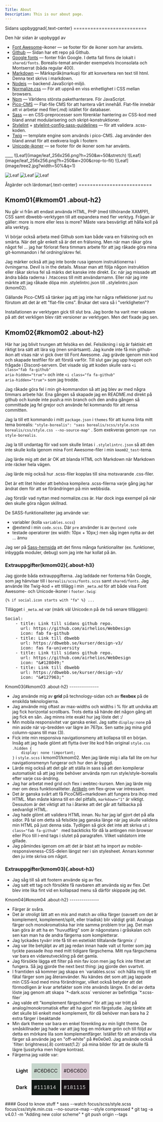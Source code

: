 ```yaml
---
Title: About
Description: This is our about page.
---
```

<div class ="index center" markdown='1'>
Sidans uppbyggnad{.text-center}
==========================


Den här sidan är uppbyggd av
* [Font Awesome](https://fontawesome.com/)-ikoner &mdash; se footer för de ikoner som har använts.
* [Github](https://github.com/airhelios/WebDesign) &mdash; Sidan har ett repo på Github.
* [Google fonts](https://fonts.google.com/) &mdash; fonter från Google. I detta fall finns de lokalt i `shared/fonts`. Borealis-temat använder exempelvis Inconsolata och Montserrat (båda regular 400).
* [Markdown](https://www.markdownguide.org/getting-started/) &mdash; Märkspråk(markup) för att konvertera ren text till html. Denna text skrivs i markdown.
* [Nodejs](https://nodejs.org/en/about) &mdash; backend JavaScript-miljö.
* [Normalize.css](https://www.npmjs.com/package/normalize.css) &mdash; För att uppnå en viss enhetlighet i CSS mellan browsers.
* [Npm](https://docs.npmjs.com/about-npm) &mdash; Världens största pakethanterare. För JavaScript.
* [Pico-CMS](https://picocms.org/docs/) &mdash; Flat-file CMS för att hantera vårt innehåll. Flat-file innebär att vi arbetar med filer(.md) istället för databaser.
* [Sass](https://www.npmjs.com/package/sass) &mdash; en CSS-preprocesser som förenklar hantering av CSS-kod med bland annat modularisering och skript-konstruktioner.
* [Stylelint](https://www.npmjs.com/package/stylelint) + [stylelint-config-sass-guidelines](https://www.npmjs.com/package/stylelint-config-sass-guidelines) &mdash; för att validera .scss-koden.
* [Twig](https://twig.symfony.com/doc/3.x/) &mdash; template engine som används i pico-CMS. Jag använder den bland annat för att exekvera logik i footern
* [Unicode-ikoner](https://home.unicode.org/) &mdash; se footer för de ikoner som har använts.

</div>
____
![Leaf](image/leaf_256x256.png?h=250&w=50&stretch)
![Leaf](image/leaf_256x256.png?h=250&w=200&crop-to-fit)
![Leaf](image/tree2.jpg?width=50%&q=1)

![Leaf](image/tree2.jpg?w=300&save-as=jpg&blur)
![Leaf](image/tree2.jpg?width=50%&save-as=png?v)
![Leaf](image/tree2.jpg?width=50%&save-as=gif?v)

<div class ="index center" markdown='1'>
Åtgärder och lärdomar{.text-center}
==========================  
</div>
<div class ="index center" markdown='1'>

Kmom01{#kmom01 .about-h2}
--------------- 
Nu går vi från att endast använda  HTML, PHP (med tillhörande XAMPP), CSS samt dbwebb-verktygen till att expandera med fler verktyg. Frågan är gäller: more is more eller less is more? Måste vara besvärligt att hålla koll på alla verktyg.

Vi börjar också arbeta med Github som kan både vara en frälsning och en smärta. När det går enkelt så är det en frälsning. Men när man råkar göra något fel ... jag har förlorat flera timmars arbete för att jag råkade göra mina git-kommandon i fel ordning/skrev fel.

Jag märker också att jag inte borde rusa igenom instruktionerna i övningarna. Devil is in the details. Missar man att följa någon instruktion eller råkar skriva fel så märks det kanske inte direkt. Ex: när jag missade att ändra båda raderna i .htaccess till mitt användarnamn. Eller när jag inte märkte att jag råkade döpa min .stylelintrc.json till ..stylelintrc.json (kmom02).

Gällande Pico-CMS så tänker jag att jag inte har några reflektioner just nu förutom att det är ett "flat-file cms". Brukar det vara så i "verkligheten"?

Installationen av verktygen gick till slut bra. Jag borde ha varit mer vaksam på att det verkligen blev rätt versioner av verktygen. Men det fixade jag sen.

</div>

<div class ="index center" markdown='1'>

Kmom02{#kmom02 .about-h2}
--------------- 
Här har jag blivit tvungen att felsöka en del. Felsökning i sig är faktiskt ett riktigt bra sätt att lära sig (men smärtsamt). Jag kunde inte få min github-ikon att visas när vi gick över till Font Awesome. Jag grävde igenom min kod och skapade testfiler för att förstå varför. Till slut gav jag upp hoppet och frågade i Discord-servern. Det visade sig att koden skulle vara <code>&lt;i class="fab fa-github" aria-hidden="true"></code> och inte <code>&lt;i class="fa fa-github" aria-hidden="true"></code> som jag trodde. 

Jag råkade göra fel i min git-kommandon så att jag blev av med några timmars arbete här. Ena gången så skapade jag en README.md direkt på github och kunde inte push:a min branch och den andra gången så committade jag fel grejor och använde fel kommando för att rensa committen.

Jag la till ett kommando i mitt `package.json` i `themes` för att kunna linta mitt tema borealis: `"style-borealis": "sass borealis/scss/style.scss borealis/css/style.css --no-source-map"`
. Som exekveras genom `npm run style-borealis`. 

Jag la till undantag för vad som skulle lintas i `.stylelintrc.json` så att den inte skulle kolla igenom mina Font Awesome-filer i min `kmom02_test`-tema.

Jag lärde mig att det är OK att blanda HTML och Markdown när Markdown inte räcker hela vägen.

Jag lärde mig också hur .scss-filer kopplas till sina motsvarande .css-filer.

Det är ett litet hinder att behöva kompilera .scss-filerna varje gång jag har ändrat dem för att se förändringen på min webbsida.

Jag förstår vad nyttan med normalize.css är. Har dock inga exempel på när den skulle göra någon skillnad.

De SASS-funktionaliteter jag använde var:
* variabler (kolla `variables.scss`)
* @extend i min `code.scss`. Där `pre` använder is av `@extend code`
* testade operatorer (ex width: 10px + 10px;) men såg ingen nytta av det ... ännu

Jag ser på [Sass-hemsida](https://sass-lang.com/documentation/) att det finns många funktionaliter (ex. funktioner, inbyggda moduler, debug) som jag inte har kollat på än.
### Extrauppgifter(kmom02){.about-h3}
Jag gjorde båda extrauppgifterna. Jag laddade ner fonterna från Google, som jag hänvisar till i `borealis/scss/fonts.scss` samt `shared/fonts`.
Jag använde lite Twig-kod + ett tillägg i min `_meta.md` för att både visa Font Awesome- och Unicode-ikoner i `footer.twig`:

`{% if social.icon starts with "fa" %} ... `

Tillägget i `_meta.md` var (märk väl Unicode:n på de två senare tilläggen): 
<pre class="code">
Social:
    - title: Link till sidans github repo.
      url: https://github.com/airhelios/WebDesign
      icon: fab fa-github
    - title: Link till dbwebb
      url: https://dbwebb.se/kurser/design-v3/
      icon: fas fa-university
    - title: Link till sidans github repo.
      url: https://github.com/airhelios/WebDesign
      icon: "&#38;#128049;"
    - title: Link till dbwebb
      url: https://dbwebb.se/kurser/design-v3/
      icon: "&#38;#127963;"
</pre>
</div>

<div class ="index center" markdown='1'>
Kmom03{#kmom03 .about-h2}
--------------- 
<ul>
<li>
Jag använde mig av <b>grid</b> på technology-sidan och av <b>flexbox</b> på de enskilda teknologierna.</li>
<li>Jag använde mig oftast av max-widths och widths i % för att undvika att jag fick horizontal scrollbars. Trots detta så hände det någon gång att jag fick en sån. Jag minns inte exakt hur jag löste det :/</li>
<li>Min mobila responsivitet var ganska enkel. Jag satte <code>display:none</code> på min aside när vp-bredden var lägre än 767px. Sen satte jag mina grid column-spans till max (3).

<li>Fick inte min responsiva navigationsmeny att kollapsa till en början. Insåg att jag hade glömt att flytta över lite kod från original <code>style.css</code>
<code>.hidden {
    display: none !important;
}</code> i <code>style.scss</code> i kmom01/kmom02. Men jag lärde mig i alla fall lite om hur navigationsmenyn fungerar och hur den är byggd.</li>

<li>Lärde mig också att det går att ställa in sass så att den kompilerar automatiskt så att jag inte behöver använda npm run style/style-borealis efter varje css-ändring.</li>

<li>Jag har arbetat med grid och flex i webtec-kursen. Men jag lärde mig mer om dess funktionaliteter. <a href="https://css-tricks.com/flex-grow-is-weird/">Artikeln</a> om flex-grow var intressant.</li>

<li>Det är ganska svårt att få PicoCMS+markdown att fungera bra ihop med HTML. Man måste känna till en del pitfalls, <code>markdown="1"</code> är viktigt. Dessutom är det viktigt att ha i åtanke att det går att fallbacka på sedvanligt HTML. </li>

<li>Jag hade glömt att validera HTML innan. Nu har jag iaf gjort det på alla sidor. På tal om detta så felsökte jag ganska länge när jag skulle validera min HTML på just denna sida. Tydligen så gick det inte att skriva ut <code>i class="fab fa-github" </code> med backticks för då la antingen min browser eller Pico till i-end tags i slutet på paragrafen. Vilket validatorn inte gillade.</li>

<li>Jag påmindes igenom om att det är bäst att ha import av mobile-responsiveness-CSS-delen längst ner i sin stylesheet. Annars kommer den ju inte skriva om något.</li>
</ul>

### Extrauppgifter(kmom03){.about-h3}
<ul>
<li>Jag såg till så att footern använde sig av flex.</li>
<li>Jag satt ett tag och försökte få navbaren att använda sig av flex. Det blev inte lika fint vid en kollapsad menu så därför skippade jag det.</li>
</ul>
</div>

<div class ="index center" markdown='1'>
Kmom04{#kmom04 .about-h2}
--------------- 
<ul>
<li markdown="1">Färger är svåra.</li>
<li markdown="1">Det är otroligt lätt att en mix and match av olika färger (oavsett om det är komplement, komplement/split, eller triadisk) blir väldigt gräll. Analoga färger och monokromatiska har inte samma problem tror jag. Det man kan göra är att ha en "huvudfärg" som är någonstans i gråskalan och sen kan man ha de andra färgerna som kompletterar.</li>
<li markdown="1">Jag lyckades tyvärr inte få till en estetiskt tilltalande färgmix :/</li>
<li markdown="1">Jag var lite behjälpt av att jag redan innan hade valt ut fonter som jag tyckte passade ihop med mitt tidigare färgschema. Mitt nya färgschema var bara en vidareutveckling på det gamla.</li>
<li markdown="1">Jag försökte lägga ett filter på min fav icon men jag fick inte filtret att fungera. Så jag gjorde the next best thing: jag gjorde den svartvit.</li>
<li markdown="1">I framtiden så kommer jag skapa en `variables.scss` och hålla mig till ett fåtal färger som jag återanvänder. Nu kändes det som att jag lappade min CSS-kod med mina förändringar, vilket också betyder att det förmodligen är kvar artefakter som inte används längre. En del av detta löste jag genom att skapa `*-dark.scss` versioner av befintliga `*.scss-filer`</li>
<li markdown="1">Jag valde ett "komplement färgschema" för att jag var trött på analog/monokromatisk efter att ha gjort min färgstudie. Jag tänkte att det skulle bli enkelt med komplement, för då behöver man bara ha 2 extra färger i beaktande</li>
<li markdown="1">Min dark theme var bara en enkel förenkling av min light theme. De småskillnader jag hade var att jag tog en mörkare grön och till följd av detta en mörkare lila som komplementfärger. Istället för att använda vita färger så använde jag en "off-white" på #e0e0e0. Jag använde också `filter: brightness(.8) contrast(1.2)` på mina bilder för att de skulle få lägre ljusstyrka men högre kontrast.</li>
<li>Färgerna jag valde var: <table style="border-spacing: 4px; border-collapse: separate">
<tr>
<td style="font-weight: bold;">Light</td>
<td style="height: 50px; width: 50px; background-color: #C6D6CC;; color: #181115">#C6D6CC</td>
<td style="height: 50px; width: 50px; background-color: #D6C6D0; color: #181115">#D6C6D0</td>
</tr>
<tr>
<td style="font-weight: bold;">Dark</td>
<td style="height: 50px; width: 50px; background-color: #111814; color: #e0e0e0">#111814</td>
<td style="height: 50px; width: 50px; background-color: #181115; color: #e0e0e0">#181115</td>
</tr>
</table></li>
</ul>
</div>

<div class ="index center" markdown='1'>
#### Good to know stuff
* sass --watch focus/scss/style.scss focus/css/style.min.css --no-source-map --style compressed
* git tag -a v4.0.1 -m "Adding new color scheme"
* git push origin --tags
</div>

